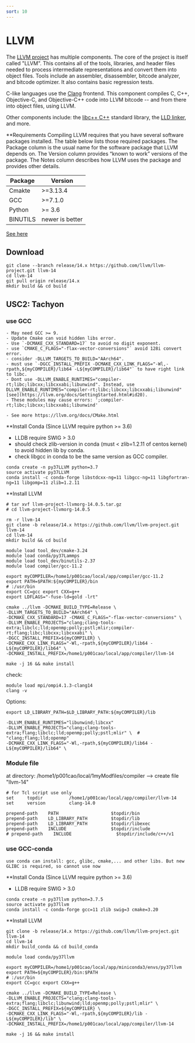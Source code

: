 ```yaml
---
sort: 10
---
```


# LLVM

The [LLVM project](https://llvm.org/) has multiple components. The core of the project is itself called "LLVM". This contains all of the tools, libraries, and header files needed to process intermediate representations and convert them into object files. Tools include an assembler, disassembler, bitcode analyzer, and bitcode optimizer. It also contains basic regression tests.

C-like languages use the [Clang](https://clang.llvm.org/) frontend. This component compiles C, C++, Objective-C, and Objective-C++ code into LLVM bitcode -- and from there into object files, using LLVM.

Other components include: the [libc++ C++](https://libcxx.llvm.org/) standard library, the [LLD linker](https://lld.llvm.org/), and more.

**Requirements
Compiling LLVM requires that you have several software packages installed. The table below lists those required packages. The Package column is the usual name for the software package that LLVM depends on. The Version column provides “known to work” versions of the package. The Notes column describes how LLVM uses the package and provides other details.

|Package | Version |
|--|--|
|Cmakte | >=3.13.4|
| GCC   | >=7.1.0 |
| Python| >= 3.6 |
| BINUTILS | newer is better|

[See here](https://llvm.org/docs/GettingStarted.html#id14)

## Download

```shell
git clone --branch release/14.x https://github.com/llvm/llvm-project.git llvm-14
cd llvm-14
git pull origin release/14.x
mkdir build && cd build
```

## USC2: Tachyon

### use GCC

```note
- May need GCC >= 9. 
- Update Cmake can void hidden libs error.
- Use `-DCMAKE_CXX_STANDARD=17` to avoid no digit exponent.
- use `CMAKE_C_FLAGS="-flax-vector-conversions"` avoid 128i convert error.
- consider -DLLVM_TARGETS_TO_BUILD="AArch64".
- must use `-DGCC_INSTALL_PREFIX -DCMAKE_CXX_LINK_FLAGS="-Wl,-rpath,${myCOMPILER}/lib64 -L${myCOMPILER}/lib64"` to have right link to libc.
- Dont use -DLLVM_ENABLE_RUNTIMES="compiler-rt;libc;libcxx;libcxxabi;libunwind". Instead, use DLLVM_ENABLE_RUNTIMES="compiler-rt;libc;libcxx;libcxxabi;libunwind" [see](https://llvm.org/docs/GettingStarted.html#id20).
- These modules may cause errors: ';compiler-rt;libc;libcxx;libcxxabi;libunwind' 

- See more https://llvm.org/docs/CMake.html
```

**Install Conda (Since LLVM require python >= 3.6)
- LLDB require SWIG > 3.0
- should check zlib-version in conda (must < zlib=1.2.11 of centos kernel) to avoid hidden lib by conda.
- check libgcc in conda to be the same version as GCC compiler.

```shell
conda create -n py37LLVM python=3.7
source activate py37LLVM
conda install -c conda-forge libstdcxx-ng=11 libgcc-ng=11 libgfortran-ng=11 libgomp=11 zlib=1.2.11
```

**Install LLVM

```shell
# tar xvf llvm-project-llvmorg-14.0.5.tar.gz
# cd llvm-project-llvmorg-14.0.5

rm -r llvm-14
git clone -b release/14.x https://github.com/llvm/llvm-project.git llvm-14
cd llvm-14
mkdir build && cd build

module load tool_dev/cmake-3.24
module load conda/py37Lammps
module load tool_dev/binutils-2.37
module load compiler/gcc-11.2

export myCOMPILER=/home1/p001cao/local/app/compiler/gcc-11.2
export PATH=$PATH:${myCOMPILER}/bin                                     # :/usr/bin
export CC=gcc export CXX=g++
export LDFLAGS="-fuse-ld=gold -lrt"

cmake ../llvm -DCMAKE_BUILD_TYPE=Release \
-DLLVM_TARGETS_TO_BUILD="AArch64" \
-DCMAKE_CXX_STANDARD=17 -CMAKE_C_FLAGS="-flax-vector-conversions" \
-DLLVM_ENABLE_PROJECTS="clang;clang-tools-extra;libclc;lld;openmp;polly;pstl;mlir;compiler-rt;flang;libc;libcxx;libcxxabi" \
-DGCC_INSTALL_PREFIX=${myCOMPILER} \
-DCMAKE_CXX_LINK_FLAGS="-Wl,-rpath,${myCOMPILER}/lib64 -L${myCOMPILER}/lib64" \
-DCMAKE_INSTALL_PREFIX=/home1/p001cao/local/app/compiler/llvm-14

make -j 16 && make install
```

check:

```shell
module load mpi/ompi4.1.3-clang14
clang -v
```

Options:

```shell
export LD_LIBRARY_PATH=$LD_LIBRARY_PATH:${myCOMPILER}/lib

-DLLVM_ENABLE_RUNTIMES="libunwind;libcxx"
-DLLVM_ENABLE_PROJECTS="clang;clang-tools-extra;flang;libclc;lld;openmp;polly;pstl;mlir" \  # "clang;flang;lld;openmp"
-DCMAKE_CXX_LINK_FLAGS="-Wl,-rpath,${myCOMPILER}/lib64 -L${myCOMPILER}/lib64" \
```

### Module file

at directory: /home1/p001cao/local/1myModfiles/compiler --> create file "llvm-14"

```shell
# for Tcl script use only
set     topdir          /home1/p001cao/local/app/compiler/llvm-14
set     version         clang-14.0

prepend-path    PATH                    $topdir/bin
prepend-path    LD_LIBRARY_PATH         $topdir/lib
prepend-path    LD_LIBRARY_PATH         $topdir/libexec
prepend-path    INCLUDE                 $topdir/include
# prepend-path    INCLUDE                 $topdir/include/c++/v1

```

### use GCC-conda

```note
use conda can install: gcc, glibc, cmake,... and other libs. But new GLIBC is required, so cannot use now
```

**Install Conda (Since LLVM require python >= 3.6)
- LLDB require SWIG > 3.0

```shell
conda create -n py37llvm python=3.7.5
source activate py37llvm
conda install -c conda-forge gcc=11 zlib swig=3 cmake=3.20
```

**Install LLVM

```shell
git clone -b release/14.x https://github.com/llvm/llvm-project.git llvm-14
cd llvm-14
mkdir build_conda && cd build_conda

module load conda/py37llvm

export myCOMPILER=/home1/p001cao/local/app/miniconda3/envs/py37llvm
export PATH=${myCOMPILER}/bin:$PATH                                     # :/usr/bin
export CC=gcc export CXX=g++

cmake ../llvm -DCMAKE_BUILD_TYPE=Release \
-DLLVM_ENABLE_PROJECTS="clang;clang-tools-extra;flang;libclc;libunwind;lld;openmp;polly;pstl;mlir" \
-DGCC_INSTALL_PREFIX=${myCOMPILER} \
-DCMAKE_CXX_LINK_FLAGS="-Wl,-rpath,${myCOMPILER}/lib -L${myCOMPILER}/lib" \
-DCMAKE_INSTALL_PREFIX=/home1/p001cao/local/app/compiler/llvm-14

make -j 16 && make install
```
